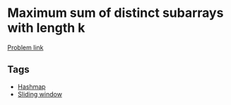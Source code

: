 # Maximum sum of distinct subarrays with length k

[Problem link](https://leetcode.com/problems/maximum-sum-of-distinct-subarrays-with-length-k/)

## Tags

* [Hashmap](/README.md#Hashmap)
* [Sliding window](/README.md#Sliding_window)
